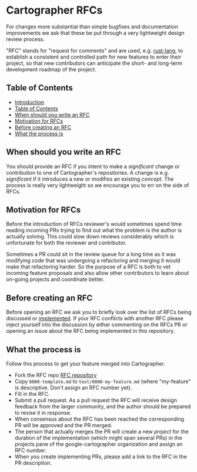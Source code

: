 # Cartographer RFCs
[Cartographer RFCs]: #cartographer-rfcs

For changes more substantial than simple bugfixes and documentation improvements
we ask that these be put through a very lightweight design review process.

"RFC" stands for "request for comments" and are used, e.g.
[rust-lang](https://github.com/rust-lang/rfcs), to establish a consistent
and controlled path for new features to enter their project, so that new
contributors can anticipate the short- and long-term development roadmap of the
project.

## Table of Contents
[Table of Contents]: #table-of-contents

  - [Introduction](#cartographer-rfcs)
  - [Table of Contents]
  - [When should you write an RFC]
  - [Motivation for RFCs]
  - [Before creating an RFC]
  - [What the process is]

## When should you write an RFC
[When should you write an RFC]: #when-should-you-write-an-rfc

You should provide an RFC if you intent to make a *significant* change or
contribution to one of Cartographer's repositories. A change is e.g.
*significant* if it introduces a new or modifies an existing *concept*. The
process is really very lightweight so we encourage you to err on the side of
RFCs.

## Motivation for RFCs
[Motivation for RFCs]: #motivation-for-rfcs

Before the introduction of RFCs reviewer's would sometimes spend time reading
incoming PRs trying to find out what the problem is the author is actually
solving. This could slow down reviews considerably which is unfortunate for both
the reviewer and contributor.

Sometimes a PR could sit in the review queue for a long time as it was modifying
code that was undergoing a refactoring and merging it would make that
refactoring harder. So the purpose of a RFC is both to vet incoming feature
proposals and also allow other contributors to learn about on-going projects
and coordinate better.

## Before creating an RFC
[Before creating an RFC]: #before-creating-an-rfc

Before opening an RFC we ask you to briefly look over the list of RFCs being
discussed or [implemented][Cartographer Projects]. If your RFC conflicts with
another RFC please inject yourself into the discussion by either commenting on
the RFCs PR or opening an issue about the RFC being implemented in this
repository.

## What the process is
[What the process is]: #what-the-process-is

Follow this process to get your feature merged into Cartographer.

  - Fork the RFC repo [RFC repository]
  - Copy `0000-template.md` to `text/0000-my-feature.md` (where "my-feature" is
    descriptive. Don't assign an RFC number yet).
  - Fill in the RFC.
  - Submit a pull request. As a pull request the RFC will receive design
    feedback from the larger community, and the author should be prepared to
    revise it in response.
  - When consensus about the RFC has been reached the corresponding PR will be
    approved and the PR merged.
  - The person that actually merges the PR will create a new *project* for the
    duration of the implementation (which might span several PRs) in the
    projects pane of the google-cartographer organization and assign an RFC
    number.
  - When you create implementing PRs, please add a link to the RFC in the PR
    description.

[Cartographer Projects]: https://github.com/googlecartographer/cartographer/projects
[RFC repository]: http://github.com/googlecartographer/rfcs
